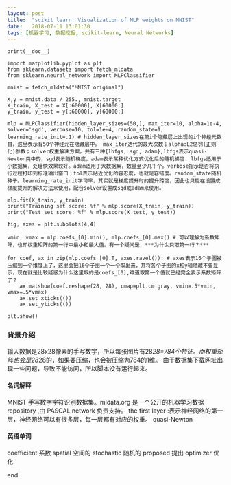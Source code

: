 ```yaml
---
layout: post
title:  "scikit learn: Visualization of MLP weights on MNIST"
date:   2018-07-11 13:01:30
tags: [机器学习, 数据挖掘, scikit-learn, Neural Networks]
---
```


    print(__doc__)

    import matplotlib.pyplot as plt
    from sklearn.datasets import fetch_mldata
    from sklearn.neural_network import MLPClassifier

    mnist = fetch_mldata("MNIST original")

    X,y = mnist.data / 255., mnist.target
    X_train, X_test = X[:60000], X[60000:]
    y_train, y_test = y[:60000], y[60000:]

    mlp = MLPClassifier(hidden_layer_sizes=(50,), max_iter=10, alpha=1e-4, solver='sgd', verbose=10, tol=1e-4, random_state=1, learning_rate_init=.1) # hidden_layer_sizes在第i个隐藏层上出现的i个神经元数目，这里表示有50个神经元在隐藏层中。 max_iter迭代的最大次数；alpha:L2惩罚(正则化)参数；solver权重解决方案，共有三种{lbfgs, sgd, adam},lbfgs表示quasi-Newton类中的，sgd表示随机梯度，adam表示某种优化方式优化后的随机梯度. lbfgs适用于小数据集，处理快效果较好。adam适用于大数据集，数量至少几千个。verbose指示是否将执行过程打印到标准输出窗口；tol表示贴近优化的容忍度，也就是容错度。random_state随机种子。learning_rate_init学习率，其实就是梯度提升时的提升跨度，因此也只能在设置成梯度提升的解决方法来使用，配合solver设置成sgd或adam来使用。

    mlp.fit(X_train, y_train)
    print("Training set score: %f" % mlp.score(X_train, y_train))
    print("Test set score: %f" % mlp.score(X_test, y_test))

    fig, axes = plt.subplots(4,4)

    vmin, vmax = mlp.coefs_[0].min(), mlp.coefs_[0].max() # 可以理解为系数矩阵，也即权重矩阵的第一行中最小和最大值。有一个疑问是，***为什么只取第一行？***

    for coef, ax in zip(mlp.coefs_[0].T, axes.ravel()): # axes表示16个子图被压缩到一个维度上了，这里会把16个子图一个一个取出来，并将各个子图的x和y轴隐藏不要显示，现在就是比较疑惑为什么这里取的是coefs_[0],难道取第一个值就已经完全表示系数矩阵了？
        ax.matshow(coef.reshape(28, 28), cmap=plt.cm.gray, vmin=.5*vmin, vmax=.5*vmax)
        ax.set_xticks(())
        ax.set_yticks(())

    plt.show()


### 背景介绍
输入数据是28x28像素的手写数字，所以每张图片有28*28=784个特征。而权重矩阵也会是28*28的，如果要压缩，也会被压缩为784的1维。
由于数据集下载网址出现一些问题，导致不能访问，所以脚本没有运行起来。

#### 名词解释
MNIST 手写数字字符识别数据集。mldata.org 是一个公开的机器学习数据 repository ,由 PASCAL network 负责支持。
the first layer :表示神经网络的第一层，神经网络可以有很多层，每一层都有对应的权重。
quasi-Newton

#### 英语单词
coefficient 系数
spatial 空间的
stochastic 随机的
proposed 提出
optimizer 优化



end
